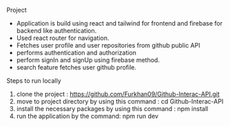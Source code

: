 Project
  - Application is build using react and tailwind for frontend and firebase for backend like authentication.
  - Used react router for navigation.
  - Fetches user profile and user repositories from github public API
  - performs authentication and authorization
  - perform signIn and signUp using firebase method.
  - search feature fetches user github profile.

Steps to run locally
1. clone the project : https://github.com/Furkhan09/Github-Interac-API.git
2. move to project directory by using this command : cd Github-Interac-API
3. install the necessary packages by using this command : npm install
4. run the application by the command: npm run dev
